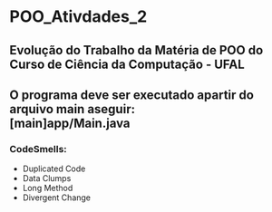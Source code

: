 # POO_Ativdades_2

## Evolução do Trabalho da Matéria de POO do Curso de Ciência da Computação - UFAL
O programa deve ser executado apartir do arquivo main aseguir:  
[main]app/Main.java
---
### CodeSmells:
- Duplicated Code
- Data Clumps
- Long Method
- Divergent Change
